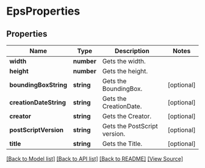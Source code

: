 ﻿# EpsProperties


## Properties
Name | Type | Description | Notes
------------ | ------------- | ------------- | -------------
**width** | **number** | Gets the width. | 
**height** | **number** | Gets the height. | 
**boundingBoxString** | **string** | Gets the BoundingBox. | [optional]
**creationDateString** | **string** | Gets the CreationDate. | [optional]
**creator** | **string** | Gets the Creator. | [optional]
**postScriptVersion** | **string** | Gets the PostScript version. | [optional]
**title** | **string** | Gets the Title. | [optional]

[[Back to Model list]](../README.md#documentation-for-models) [[Back to API list]](../README.md#documentation-for-api-endpoints) [[Back to README]](../README.md) [[View Source]](../src/models/epsProperties.ts)

